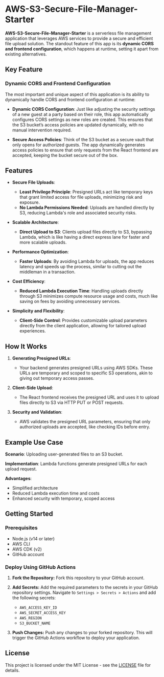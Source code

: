 # AWS-S3-Secure-File-Manager-Starter

**AWS-S3-Secure-File-Manager-Starter** is a serverless file management application that leverages AWS services to provide a secure and efficient file upload solution. The standout feature of this app is its **dynamic CORS and frontend configuration**, which happens at runtime, setting it apart from existing alternatives.

## Key Feature

### **Dynamic CORS and Frontend Configuration**

The most important and unique aspect of this application is its ability to dynamically handle CORS and frontend configuration at runtime:

- **Dynamic CORS Configuration**: Just like adjusting the security settings of a new guest at a party based on their role, this app automatically configures CORS settings as new roles are created. This ensures that the S3 bucket’s access policies are updated dynamically, with no manual intervention required.

- **Secure Access Policies**: Think of the S3 bucket as a secure vault that only opens for authorized guests. The app dynamically generates access policies to ensure that only requests from the React frontend are accepted, keeping the bucket secure out of the box.

## Features

- **Secure File Uploads**:
  - **Least Privilege Principle**: Presigned URLs act like temporary keys that grant limited access for file uploads, minimizing risk and exposure.
  - **No Lambda Permissions Needed**: Uploads are handled directly by S3, reducing Lambda's role and associated security risks.

- **Scalable Architecture**:
  - **Direct Upload to S3**: Clients upload files directly to S3, bypassing Lambda, which is like having a direct express lane for faster and more scalable uploads.

- **Performance Optimization**:
  - **Faster Uploads**: By avoiding Lambda for uploads, the app reduces latency and speeds up the process, similar to cutting out the middleman in a transaction.

- **Cost Efficiency**:
  - **Reduced Lambda Execution Time**: Handling uploads directly through S3 minimizes compute resource usage and costs, much like saving on fees by avoiding unnecessary services.

- **Simplicity and Flexibility**:
  - **Client-Side Control**: Provides customizable upload parameters directly from the client application, allowing for tailored upload experiences.

## How It Works

1. **Generating Presigned URLs**:
   - Your backend generates presigned URLs using AWS SDKs. These URLs are temporary and scoped to specific S3 operations, akin to giving out temporary access passes.

2. **Client-Side Upload**:
   - The React frontend receives the presigned URL and uses it to upload files directly to S3 via HTTP PUT or POST requests.

3. **Security and Validation**:
   - AWS validates the presigned URL parameters, ensuring that only authorized uploads are accepted, like checking IDs before entry.

## Example Use Case

**Scenario**: Uploading user-generated files to an S3 bucket.

**Implementation**: Lambda functions generate presigned URLs for each upload request.

**Advantages**:
- Simplified architecture
- Reduced Lambda execution time and costs
- Enhanced security with temporary, scoped access

## Getting Started

### Prerequisites

- Node.js (v14 or later)
- AWS CLI
- AWS CDK (v2)
- GitHub account

### Deploy Using GitHub Actions

1. **Fork the Repository:**
   Fork this repository to your GitHub account.

2. **Add Secrets:**
   Add the required parameters to the secrets in your GitHub repository settings. Navigate to `Settings > Secrets > Actions` and add the following secrets:

   - `AWS_ACCESS_KEY_ID`
   - `AWS_SECRET_ACCESS_KEY`
   - `AWS_REGION`
   - `S3_BUCKET_NAME`

3. **Push Changes:**
   Push any changes to your forked repository. This will trigger the GitHub Actions workflow to deploy your application.


## License

This project is licensed under the MIT License - see the [LICENSE](LICENSE) file for details.
